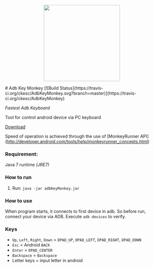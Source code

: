 <p align="center">  
    <a href="https://github.com/ckesc/AdbKeyMonkey/releases">
        <img height="250" src="https://raw.githubusercontent.com/ckesc/AdbKeyMonkey/master/logo.png">  
    </a>
</p>
# Adb Key Monkey [![Build Status](https://travis-ci.org/ckesc/AdbKeyMonkey.svg?branch=master)](https://travis-ci.org/ckesc/AdbKeyMonkey)

*Fastest Adb Keyboard*

Tool for control android device via PC keyboard

[Download](https://github.com/ckesc/AdbKeyMonkey/releases)

Speed of operation is achieved through the use of [MonkeyRunner API] (http://developer.android.com/tools/help/monkeyrunner_concepts.html)

### Requirement:
Java 7 runtime *(JRE7)*

### How to run
1. Run: `java -jar adbKeyMonkey.jar`

### How to use
When program starts, it connects to first device in adb.
So before run, connect your device via ADB. Execute `adb devices` to verify.

### Keys
* `Up`, `Left`, `Right`, `Down` = `DPAD_UP`, `DPAD_LEFT`, `DPAD_RIGHT`, `DPAD_DOWN`
* `Esc` = Android `BACK`
* `Enter` = `DPAD_CENTER`
* `Backspace` = `Backspace`
* Letter keys = input letter in android




